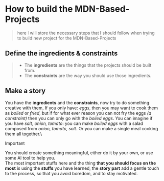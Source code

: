 # How to build the MDN-Based-Projects

> here I will store the necessary steps that I should follow when trying to build new project for the MDN-Based-Projects

## Define the ingredients & constraints

> - The **ingredients** are the things that the projects should be built from.
> - The **constraints** are the way you should use those ingredients.

## Make a story

You have the **ingredients** and the **constraints**, now try to do something creative with them, If you only have: _eggs_, then you may want to cook them as _boiled_ or _fried_, but if for what ever reason you can not fry the eggs _(a constraint)_ then you can only go with the _boiled eggs_. You can imagine if you have _salt, onion, tomato_: you can make _boiled eggs_ with a salad composed from _onion, tomato, salt_. Or you can make a single meal cooking them all together.\

> [!IMPORTANT]
> You should create something meaningful, either do it by your own, or use some AI tool to help you.\
> The most important stuffs here and the thing **that you should focus on the most** is using the **stuffs** you have learned, the **story part** add a gentle touch to the process, so that you avoid boredom, and to stay motivated.
